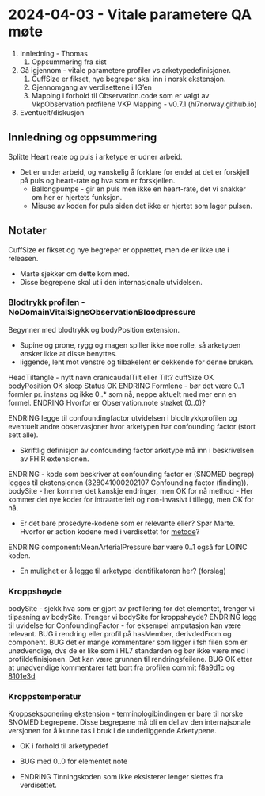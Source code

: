 # 2024-04-03 - Vitale parametere QA møte

1. Innledning - Thomas
   1. Oppsummering fra sist
2. Gå igjennom - vitale parametere profiler vs arketypedefinisjoner.
   1. CuffSize er fikset, nye begreper skal inn i norsk ekstensjon.
   2. Gjennomgang av verdisettene i IG’en
   3. Mapping i forhold til Observation.code som er valgt av VkpObservation profilene VKP Mapping - v0.7.1 (hl7norway.github.io)
3. Eventuelt/diskusjon

## Innledning og oppsummering

Splitte Heart reate og puls i arketype er udner arbeid.

* Det er under arbeid, og vanskelig å forklare for endel at det er forskjell på puls og heart-rate og hva som er forskjellen.
  * Ballongpumpe - gir en puls men ikke en heart-rate, det vi snakker om her er hjertets funksjon.
  * Misuse av koden for puls siden det ikke er hjertet som lager pulsen.

## Notater

CuffSize er fikset og nye begreper er opprettet, men de er ikke ute i releasen.

* Marte sjekker om dette kom med.
* Disse begrepene skal ut i den internasjonale utvidelsen.

### Blodtrykk profilen - NoDomainVitalSignsObservationBloodpressure

Begynner med blodtrykk og bodyPosition extension.

* Supine og prone, rygg og magen spiller ikke noe rolle, så arketypen ønsker ikke at disse benyttes.
* liggende, lent mot venstre og tilbakelent er dekkende for denne bruken.

HeadTiltangle - nytt navn cranicaudalTilt eller Tilt?
cuffSize OK
bodyPosition OK
sleep Status OK
ENDRING Formlene - bør det være 0..1 formler pr. instans og ikke 0..* som nå, neppe aktuelt med mer enn en formel.
ENDRING Hvorfor er Observation.note strøket (0..0)?

ENDRING legge til confoundingfactor utvidelsen i blodtrykkprofilen og eventuelt andre observasjoner hvor arketypen har confounding factor (stort sett alle).

* Skriftlig definisjon av confounding factor arketype må inn i beskrivelsen av FHIR extensionen.
  
ENDRING - kode som beskriver at confounding factor er (SNOMED begrep) legges til ekstensjonen (328041000202107 Confounding factor (finding)).
bodySite - her kommer det kanskje endringer, men OK for nå
method - Her kommer det nye koder for intraarterielt og non-invasivt i tillegg, men OK for nå.

* Er det bare prosedyre-kodene som er relevante eller? Spør Marte. Hvorfor er action kodene med i verdisettet for [metode](https://hl7norway.github.io/no-domain/VitalSigns/CurrentBuild/ValueSet-NoDomainVitalSignObservationBloodPressureMeasurementMethod.html)?

ENDRING component:MeanArterialPressure bør være 0..1 også for LOINC koden.

* En mulighet er å legge til arketype identifikatoren her? (forslag)

### Kroppshøyde

bodySite - sjekk hva som er gjort av profilering for det elementet, trenger vi tilpasning av bodySite. Trenger vi bodySite for kroppshøyde?
ENDRING legg til uvidelse for ConfoundingFactor - for eksempel amputasjon kan være relevant.
BUG i rendring eller profil på hasMember, derivdedFrom og component.
BUG det er mange kommentarer som ligger i fsh filen som er unødvendige, dvs de er like som i HL7 standarden og bør ikke være med i profildefinisjonen. Det kan være grunnen til rendringsfeilene.
BUG OK etter at unødvendige kommentarer tatt bort fra profilen commit [f8a9d1c](https://github.com/HL7Norway/no-domain/commit/f8a9d1cda1cee7e44968b778452d5fa1105ede48) og [8101e3d](https://github.com/HL7Norway/no-domain/commit/8101e3d20c7eb1e1a0d20334f1a875c015f38fa9)

### Kroppstemperatur

Kroppseksponering ekstensjon - terminologibindingen er bare til norske SNOMED begrepene. Disse begrepene må bli en del av den internajsonale versjonen for å kunne tas i bruk i de underliggende Arketypene.

* OK i forhold til arketypedef

* BUG med 0..0 for elementet note
* ENDRING Tinningskoden som ikke eksisterer lenger slettes fra verdisettet.
